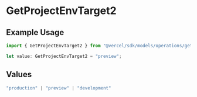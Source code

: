 # GetProjectEnvTarget2

## Example Usage

```typescript
import { GetProjectEnvTarget2 } from "@vercel/sdk/models/operations/getprojectenv.js";

let value: GetProjectEnvTarget2 = "preview";
```

## Values

```typescript
"production" | "preview" | "development"
```